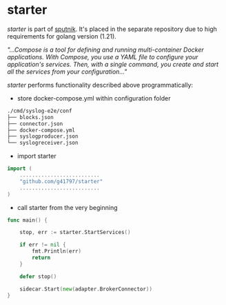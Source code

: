 # starter

*starter* is part of [sputnik](https://github.com/g41797/sputnik#readme).
It's placed in the separate repository due to high requirements for golang version (1.21).

*"...Compose is a tool for defining and running multi-container Docker applications. With Compose, you use a YAML file to configure your application's services. Then, with a single command, you create and start all the services from your configuration..."*

*starter* performs functionality described above programmatically:
- store docker-compose.yml within configuration folder
```bash
./cmd/syslog-e2e/conf
├── blocks.json
├── connector.json
├── docker-compose.yml
├── syslogproducer.json
└── syslogreceiver.json
```
- import starter
```go
import (
    ..........................
    "github.com/g41797/starter"
    ..........................
)
```

- call starter from the very beginning 
```go
func main() {

	stop, err := starter.StartServices()

	if err != nil {
		fmt.Println(err)
		return
	}

	defer stop()

	sidecar.Start(new(adapter.BrokerConnector))
}
```
